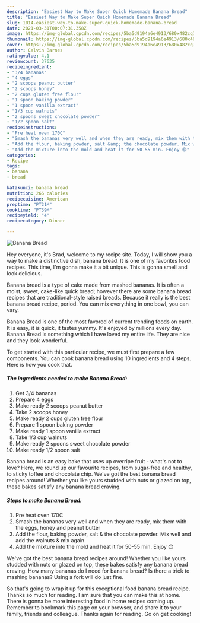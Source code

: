 ```yaml
---
description: "Easiest Way to Make Super Quick Homemade Banana Bread"
title: "Easiest Way to Make Super Quick Homemade Banana Bread"
slug: 1014-easiest-way-to-make-super-quick-homemade-banana-bread
date: 2021-03-31T00:07:31.358Z
image: https://img-global.cpcdn.com/recipes/5ba5d9194a6e4913/680x482cq70/banana-bread-recipe-main-photo.jpg
thumbnail: https://img-global.cpcdn.com/recipes/5ba5d9194a6e4913/680x482cq70/banana-bread-recipe-main-photo.jpg
cover: https://img-global.cpcdn.com/recipes/5ba5d9194a6e4913/680x482cq70/banana-bread-recipe-main-photo.jpg
author: Calvin Barnes
ratingvalue: 4.1
reviewcount: 37635
recipeingredient:
- "3/4 bananas"
- "4 eggs"
- "2 scoops peanut butter"
- "2 scoops honey"
- "2 cups gluten free flour"
- "1 spoon baking powder"
- "1 spoon vanilla extract"
- "1/3 cup walnuts"
- "2 spoons sweet chocolate powder"
- "1/2 spoon salt"
recipeinstructions:
- "Pre heat oven 170C"
- "Smash the bananas very well and when they are ready, mix them with the eggs, honey and peanut butter"
- "Add the flour, baking powder, salt &amp; the chocolate powder. Mix well and add the walnuts &amp; mix again."
- "Add the mixture into the mold and heat it for 50-55 min. Enjoy 😍"
categories:
- Recipe
tags:
- banana
- bread

katakunci: banana bread 
nutrition: 266 calories
recipecuisine: American
preptime: "PT21M"
cooktime: "PT39M"
recipeyield: "4"
recipecategory: Dinner

---
```



![Banana Bread](https://img-global.cpcdn.com/recipes/5ba5d9194a6e4913/680x482cq70/banana-bread-recipe-main-photo.jpg)

Hey everyone, it's Brad, welcome to my recipe site. Today, I will show you a way to make a distinctive dish, banana bread. It is one of my favorites food recipes. This time, I'm gonna make it a bit unique. This is gonna smell and look delicious.

Banana bread is a type of cake made from mashed bananas. It is often a moist, sweet, cake-like quick bread; however there are some banana bread recipes that are traditional-style raised breads. Because it really is the best banana bread recipe, period. You can mix everything in one bowl, you can vary.

Banana Bread is one of the most favored of current trending foods on earth. It is easy, it is quick, it tastes yummy. It's enjoyed by millions every day. Banana Bread is something which I have loved my entire life. They are nice and they look wonderful.


To get started with this particular recipe, we must first prepare a few components. You can cook banana bread using 10 ingredients and 4 steps. Here is how you cook that.

<!--inarticleads1-->

##### The ingredients needed to make Banana Bread:

1. Get 3/4 bananas
1. Prepare 4 eggs
1. Make ready 2 scoops peanut butter
1. Take 2 scoops honey
1. Make ready 2 cups gluten free flour
1. Prepare 1 spoon baking powder
1. Make ready 1 spoon vanilla extract
1. Take 1/3 cup walnuts
1. Make ready 2 spoons sweet chocolate powder
1. Make ready 1/2 spoon salt


Banana bread is an easy bake that uses up overripe fruit - what&#39;s not to love? Here, we round up our favourite recipes, from sugar-free and healthy, to sticky toffee and chocolate chip. We&#39;ve got the best banana bread recipes around! Whether you like yours studded with nuts or glazed on top, these bakes satisfy any banana bread craving. 

<!--inarticleads2-->

##### Steps to make Banana Bread:

1. Pre heat oven 170C
1. Smash the bananas very well and when they are ready, mix them with the eggs, honey and peanut butter
1. Add the flour, baking powder, salt &amp; the chocolate powder. Mix well and add the walnuts &amp; mix again.
1. Add the mixture into the mold and heat it for 50-55 min. Enjoy 😍


We&#39;ve got the best banana bread recipes around! Whether you like yours studded with nuts or glazed on top, these bakes satisfy any banana bread craving. How many bananas do I need for banana bread? Is there a trick to mashing bananas? Using a fork will do just fine. 

So that's going to wrap it up for this exceptional food banana bread recipe. Thanks so much for reading. I am sure that you can make this at home. There is gonna be more interesting food in home recipes coming up. Remember to bookmark this page on your browser, and share it to your family, friends and colleague. Thanks again for reading. Go on get cooking!
